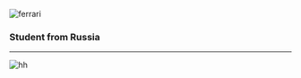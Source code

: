![ferrari](http://www.thomas5000.hu/pilot_2014/ferrari_14.png)

### Student from Russia
-------------------------
![hh](https://img.shield.io/badge/-hh-090909)

